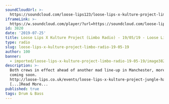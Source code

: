 ```yaml
---
soundCloudUrl: >-
  https://soundcloud.com/loose-lips123/loose-lips-x-kulture-project-limbo-radio-190519
iframeLink: >-
  https://w.soundcloud.com/player/?url=https://soundcloud.com/loose-lips123/loose-lips-x-kulture-project-limbo-radio-190519&color=00aabb&auto_play=false&hide_related=false&show_comments=true&show_user=true&show_reposts=false
id: 3820
date: '2019-07-25'
title: Loose Lips X Kulture Project (Limbo Radio) - 19/05/19 - Loose Lips
type: radio
slug: loose-lips-x-kulture-project-limbo-radio-19-05-19
author: 100
banner:
  - imported/loose-lips-x-kulture-project-limbo-radio-19-05-19/image3820.jpeg
description: >-
  Both crews in effect ahead of another mad line-up in Manchester, more collabs
  coming soon.
  http://loose-lips.co.uk/events/loose-lips-x-kulture-project-jungle-hardcore-marathon-pt-ii
  [...]Read More...
published: true
tags: Drum & Bass
---
```

